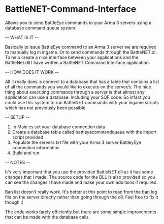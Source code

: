# BattleNET-Command-Interface
Allows you to send BattleEye commands to your Arma 3 servers using a database command queue system

-- WHAT IS IT --

Basically to issue BattleEye command to an Arma 3 server we are required to manually log in ingame. Or to send commands through the BattleNET.dll. To help create a nice interface between your applications and the BattleNet.dll I have written a BattleNET Command Interface application.


-- HOW DOES IT WORK --

All it really does is connect to a database that has a table that contains a list of all the commands you would like to execute on the server/s. The nice thing about executing commands through a server is that almost any application can use a database. Including your SQF code. So infact you could use this system to run BattleNET commands with your ingame scripts which has not previously been possible.


-- SETUP --

1. In Main.cs set your database connection data
2. Create a database table called battleyecommandqueue with the import script provided
3. Populate the servers.txt file with your Arma 3 server BattleyEye connection information
4. Build and run


-- NOTES --

It's very important that you use the provided BattleNET.dll as it has some changes that I made.
The source code for the DLL is also provided so you can see the changes I have made and make your own additions if required.

Ban list doesn't really work. It's better at this point to read from the ban log file on the server directly rather than going through the dll. Feel free to fix it though :)

The code works farely efficiently but there are some simple improvements that can be made with the database calls.
